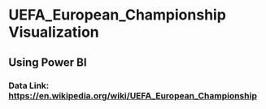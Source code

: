 # UEFA_European_Championship Visualization
## Using Power BI
### Data Link:  https://en.wikipedia.org/wiki/UEFA_European_Championship
